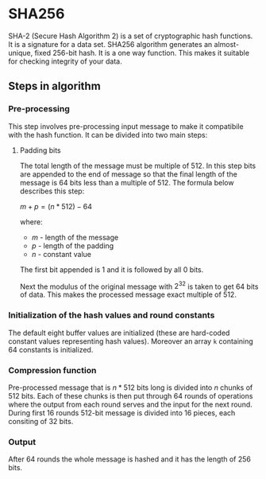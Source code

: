 # SHA256

SHA-2 (Secure Hash Algorithm 2) is a set of cryptographic hash functions. It is a signature for a data set. SHA256 algorithm generates an almost-unique, fixed 256-bit hash. It is a one way function. This makes it suitable for checking integrity of your data.

## Steps in algorithm

### Pre-processing

This step involves pre-processing input message to make it compatibile with the hash function. It can be divided into two main steps:

1. Padding bits

    The total length of the message must be multiple of 512. In this step bits are appended to the end of message so that the final length of the message is 64 bits less than a multiple of 512. The formula below describes this step:<br>

    $m + p = (n * 512) - 64$

    where:
    - $m$ - length of the message
    - $p$ - length of the padding
    - $n$ - constant value

    The first bit appended is 1 and it is followed by all 0 bits.

    Next the modulus of the original message with $2^32$ is taken to get 64 bits of data. This makes the processed message exact multiple of 512.

### Initialization of the hash values and round constants

The default eight buffer values are initialized (these are hard-coded constant values representing hash values). Moreover an array `k` containing 64 constants is initialized.

### Compression function

Pre-processed message that is $n*512$ bits long is divided into $n$ chunks of $512$ bits. Each of these chunks is then put through 64 rounds of operations where the output from each round serves and the input for the next round. During first 16 rounds 512-bit message is divided into 16 pieces, each consiting of 32 bits.

### Output

After 64 rounds the whole message is hashed and it has the length of 256 bits.
